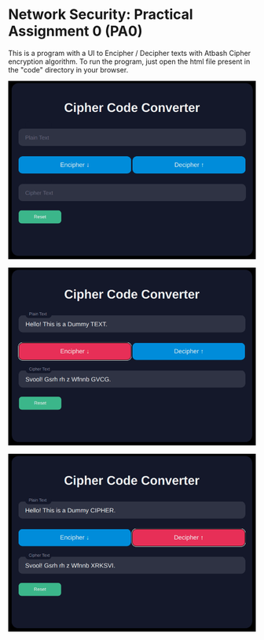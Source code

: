 # Network Security: Practical Assignment 0 (PA0)

This is a program with a UI to Encipher / Decipher texts with Atbash Cipher encryption algorithm.
To run the program, just open the html file present in the "code" directory in your browser.

![UI Interface](images/interface.png)

![Encryption](images/encrypt.png)

![Decryption](images/decrypt.png)
